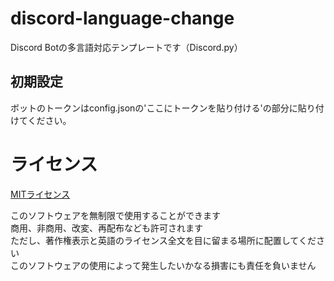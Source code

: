 # discord-language-change
Discord Botの多言語対応テンプレートです（Discord.py）

## 初期設定

ボットのトークンはconfig.jsonの'ここにトークンを貼り付ける'の部分に貼り付けてください。

# ライセンス

[MITライセンス](LICENCE)

このソフトウェアを無制限で使用することができます  
商用、非商用、改変、再配布なども許可されます  
ただし、著作権表示と英語のライセンス全文を目に留まる場所に配置してください  
このソフトウェアの使用によって発生したいかなる損害にも責任を負いません  
